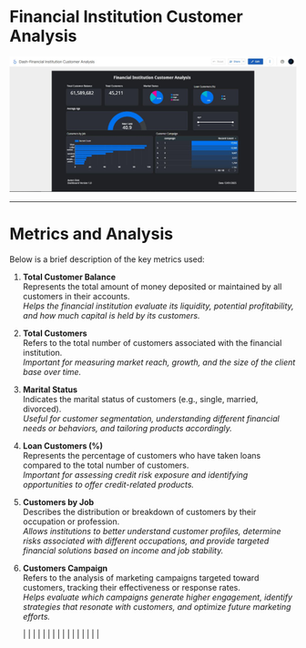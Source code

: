 # Financial Institution Customer Analysis


![](Dash-Financial_Institution_Customer_Analysis.jpg)

________________________________________________________________________________________________


# Metrics and Analysis

Below is a brief description of the key metrics used:

1. **Total Customer Balance**  
   Represents the total amount of money deposited or maintained by all customers in their accounts.  
   *Helps the financial institution evaluate its liquidity, potential profitability, and how much capital is held by its customers.*

2. **Total Customers**  
   Refers to the total number of customers associated with the financial institution.  
   *Important for measuring market reach, growth, and the size of the client base over time.*

3. **Marital Status**  
   Indicates the marital status of customers (e.g., single, married, divorced).  
   *Useful for customer segmentation, understanding different financial needs or behaviors, and tailoring products accordingly.*

4. **Loan Customers (%)**  
   Represents the percentage of customers who have taken loans compared to the total number of customers.  
   *Important for assessing credit risk exposure and identifying opportunities to offer credit-related products.*

5. **Customers by Job**  
   Describes the distribution or breakdown of customers by their occupation or profession.  
   *Allows institutions to better understand customer profiles, determine risks associated with different occupations, and provide targeted financial solutions based on income and job stability.*

6. **Customers Campaign**  
   Refers to the analysis of marketing campaigns targeted toward customers, tracking their effectiveness or response rates.  
   *Helps evaluate which campaigns generate higher engagement, identify strategies that resonate with customers, and optimize future marketing efforts.*





   |
   |
   |
   |
   |
   |
   |
   |
   |
   |
   |
   |
   |
   |
   |
   |
   
